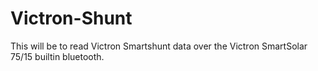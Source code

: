 # Victron-Shunt

This will be to read Victron Smartshunt data over the Victron SmartSolar 75/15 builtin bluetooth.
